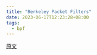 ```yaml
---
title: "Berkeley Packet Filters"
date: 2023-06-17T12:23:28+08:00
tags:
  - bpf
---
```


[原文](https://www.ibm.com/docs/zh/qsip/7.4?topic=queries-berkeley-packet-filters)
